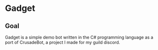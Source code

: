 # Gadget

## Goal
  Gadget is a simple demo bot written in the C# programming language as a port of CrusadeBot, a project I made for my guild discord.
